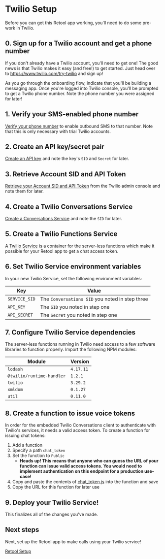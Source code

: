 # Twilio Setup
Before you can get this Retool app working, you'll need to do some pre-work in Twilio.

## 0. Sign up for a Twilio account and get a phone number

If you don't already have a Twilio account, you'll need to get one! The good news is that Twilio makes it easy (and free!) to get started. Just head over to https://www.twilio.com/try-twilio and sign up!

As you go through the onboarding flow, indicate that you'll be building a messaging app. Once you're logged into Twilio console, you'll be prompted to get a Twilio phone number. Note the phone number you were assigned for later!

## 1. Verify your SMS-enabled phone number
[Verify your phone number](https://support.twilio.com/hc/en-us/articles/223180048-Adding-a-Verified-Phone-Number-or-Caller-ID-with-Twilio) to enable outbound SMS to that number. Note that this is only necessary with trial Twilio accounts.

## 2. Create an API key/secret pair

[Create an API key](https://www.twilio.com/docs/iam/keys/api-key-resource) and note the key's `SID` and `Secret` for later.

## 3. Retrieve Account SID and API Token
[Retrieve your Account SID and API Token](https://www.twilio.com/console/dev-tools/api-keys) from the Twilio admin console and note them for later.

## 4. Create a Twilio Conversations Service
[Create a Conversations Service](https://www.twilio.com/docs/conversations/api/service-resource) and note the `SID` for later.
## 5. Create a Twilio Functions Service

A [Twilio Service](https://www.twilio.com/docs/runtime/functions/create-service) is a container for the server-less functions which make it possible for your Retool app to get a chat access token.

## 6. Set Twilio Service environment variables

In your new Twilio Service, set the following environment variables:

| Key | Value |
| ---- | ----  |
| `SERVICE_SID` | The `Conversations SID` you noted in step three |
| `API_KEY` | The `SID` you noted in step one |
| `API_SECRET` | The `Secret` you noted in step one |

## 7. Configure Twilio Service dependencies

The server-less functions running in Twilio need access to a few software libraries to function properly. Import the following NPM modules:

| Module | Version |
| --- | --- |
| `lodash` | `4.17.11` |
| `@twilio/runtime-handler` | `1.2.1` |
| `twilio` | `3.29.2` |
| `xmldom` | `0.1.27` |
| `util` | `0.11.0` |

## 8. Create a function to issue voice tokens

In order for the embedded Twilio Conversations client to authenticate with Twilio's services, it needs a valid access token. To create a function for issuing chat tokens:

1. Add a function
2. Specify a path `chat_token`
3. Set the function to `Public` 
    - **Heads up! This means that anyone who can guess the URL of your function can issue valid access tokens. You would need to implement authentication on this endpoint for a production use-case!**
4. Copy and paste the contents of [chat_token.js](./code/twilio-functions/chat_token.js) into the function and save
5. Copy the URL for this function for later use

## 9. Deploy your Twilio Service!

This finalizes all of the changes you've made.

## Next steps
Next, set up the Retool app to make calls using your Twilio service!

[Retool Setup](./retool-setup.md)